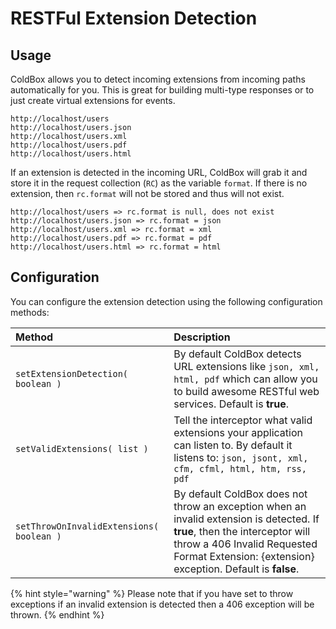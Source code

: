# RESTFul Extension Detection

## Usage

ColdBox allows you to detect incoming extensions from incoming paths automatically for you.  This is great for building multi-type responses or to just create virtual extensions for events.

```text
http://localhost/users
http://localhost/users.json
http://localhost/users.xml
http://localhost/users.pdf
http://localhost/users.html    
```

If an extension is detected in the incoming URL, ColdBox will grab it and store it in the request collection \(`RC`\) as the variable `format`.  If there is no extension, then `rc.format` will not be stored and thus will not exist.

```text
http://localhost/users => rc.format is null, does not exist
http://localhost/users.json => rc.format = json
http://localhost/users.xml => rc.format = xml
http://localhost/users.pdf => rc.format = pdf
http://localhost/users.html => rc.format = html
```

## Configuration

You can configure the extension detection using the following configuration methods:

| **Method** | **Description** |
| :--- | :--- |
| `setExtensionDetection( boolean )` | By default ColdBox detects URL extensions like `json, xml, html, pdf` which can allow you to build awesome RESTful web services. Default is **true**. |
| `setValidExtensions( list )` | Tell the interceptor what valid extensions your application can listen to. By default it listens to: `json, jsont, xml, cfm, cfml, html, htm, rss, pdf` |
| `setThrowOnInvalidExtensions( boolean )` | By default ColdBox does not throw an exception when an invalid extension is detected. If **true**, then the interceptor will throw a 406 Invalid Requested Format Extension: {extension} exception. Default is **false**. |

{% hint style="warning" %}
Please note that if you have set to throw exceptions if an invalid extension is detected then a 406 exception will be thrown.
{% endhint %}

